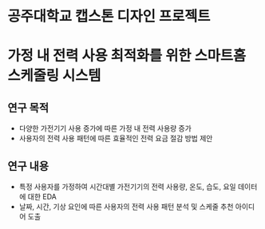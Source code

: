 공주대학교 캡스톤 디자인 프로젝트
======================

# 가정 내 전력 사용 최적화를 위한 스마트홈 스케줄링 시스템
## 연구 목적
- 다양한 가전기기 사용 증가에 따른 가정 내 전력 사용량 증가
- 사용자의 전력 사용 패턴에 따른 효율적인 전력 요금 절감 방법 제안

## 연구 내용
- 특정 사용자를 가정하여 시간대별 가전기기의 전력 사용량, 온도, 습도, 요일 데이터에 대한 EDA
- 날짜, 시간, 기상 요인에 따른 사용자의 전력 사용 패턴 분석 및 스케줄 추천 아이디어 도출